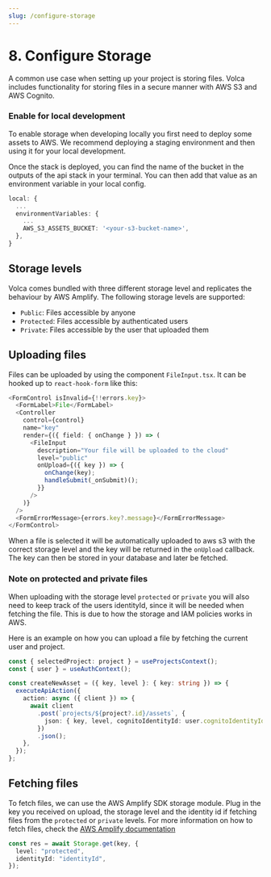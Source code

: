 ```yaml
---
slug: /configure-storage
---
```


# 8. Configure Storage

A common use case when setting up your project is storing files. Volca includes functionality for storing files in a secure manner with AWS S3 and AWS Cognito.


### Enable for local development

To enable storage when developing locally you first need to deploy some assets to AWS. We recommend deploying a staging environment and then using it for your local development.

Once the stack is deployed, you can find the name of the bucket in the outputs of the api stack in your terminal. You can then add that value as an environment variable in your local config.

```ts
local: {
  ...
  environmentVariables: {
    ...
    AWS_S3_ASSETS_BUCKET: '<your-s3-bucket-name>',
  },
}
```

## Storage levels

Volca comes bundled with three different storage level and replicates the behaviour by AWS Amplify. The following storage levels are supported:

- `Public`: Files accessible by anyone
- `Protected`: Files accessible by authenticated users
- `Private`: Files accessible by the user that uploaded them

## Uploading files

Files can be uploaded by using the component `FileInput.tsx`. It can be hooked up to `react-hook-form` like this:

```ts
<FormControl isInvalid={!!errors.key}>
  <FormLabel>File</FormLabel>
  <Controller
    control={control}
    name="key"
    render={({ field: { onChange } }) => (
      <FileInput
        description="Your file will be uploaded to the cloud"
        level="public"
        onUpload={({ key }) => {
          onChange(key);
          handleSubmit(_onSubmit)();
        }}
      />
    )}
  />
  <FormErrorMessage>{errors.key?.message}</FormErrorMessage>
</FormControl>
```

When a file is selected it will be automatically uploaded to aws s3 with the correct storage level and the key will be returned in the `onUpload` callback. The key can then be stored in your database and later be fetched.

### Note on protected and private files

When uploading with the storage level `protected` or `private` you will also need to keep track of the users identityId, since it will be needed when fetching the file. This is due to how the storage and IAM policies works in AWS.

Here is an example on how you can upload a file by fetching the current user and project.

```ts
const { selectedProject: project } = useProjectsContext();
const { user } = useAuthContext();

const createNewAsset = ({ key, level }: { key: string }) => {
  executeApiAction({
    action: async ({ client }) => {
      await client
        .post(`projects/${project?.id}/assets`, {
          json: { key, level, cognitoIdentityId: user.cognitoIdentityId },
        })
        .json();
    },
  });
};
```

## Fetching files

To fetch files, we can use the AWS Amplify SDK storage module. Plug in the key you received on upload, the storage level and the identity id if fetching files from the `protected` or `private` levels. For more information on how to fetch files, check the [AWS Amplify documentation](https://docs.amplify.aws/lib/storage/download/q/platform/js/)

```ts
const res = await Storage.get(key, {
  level: "protected",
  identityId: "identityId",
});
```
